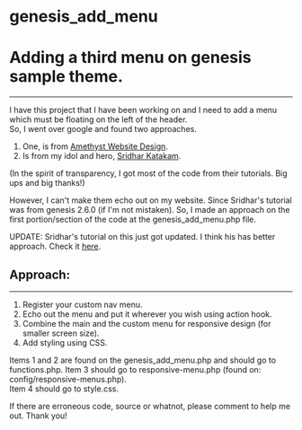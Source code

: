 # genesis_add_menu
# Adding a third menu on genesis sample theme.
___  

I have this project that I have been working on and I need to add a menu which must be floating on the left of the header.   
So, I went over google and found two approaches.   

1. One, is from [Amethyst Website Design](https://amethystwebsitedesign.com/add-third-footer-navigation-menu-to-genesis-child-theme/).  
2. Is from my idol and hero, [Sridhar Katakam](https://sridharkatakam.com/custom-navigation-theme-location-in-genesis/).  

(In the spirit of transparency, I got most of the code from their tutorials. Big ups and big thanks!)  

However, I can't make them echo out on my website. Since Sridhar's tutorial was from genesis 2.6.0 (if I'm not mistaken).
So, I made an approach on the first portion/section of the code at the genesis_add_menu.php file.

UPDATE: Sridhar's tutorial on this just got updated. I think his has better approach. Check it [here](https://sridharkatakam.com/custom-navigation-theme-location-in-genesis/).


## Approach:  
___  

1. Register your custom nav menu.
2. Echo out the menu and put it wherever you wish using action hook.
3. Combine the main and the custom menu for responsive design (for smaller screen size).
4. Add styling using CSS.

Items 1 and 2 are found on the genesis_add_menu.php and should go to functions.php.
Item 3 should go to responsive-menu.php (found on: config/responsive-menus.php).  
Item 4 should go to style.css.

If there are erroneous code, source or whatnot, please comment to help me out.
Thank you!
